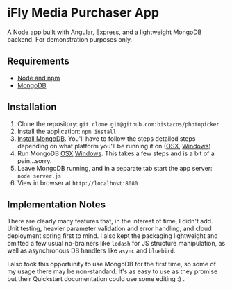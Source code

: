 # iFly Media Purchaser App

A Node app built with Angular, Express, and a lightweight MongoDB backend. For demonstration purposes only.

## Requirements

- [Node and npm](http://nodejs.org)
- [MongoDB](https://www.mongodb.com/download-center#community)

## Installation

1. Clone the repository: `git clone git@github.com:bistacos/photopicker`
2. Install the application: `npm install`
3. [Install MongoDB](https://docs.mongodb.com/manual/tutorial/install-mongodb-on-os-x/).  You'll have to follow the steps detailed steps depending on what platform you'll be running it on ([OSX](https://docs.mongodb.com/manual/tutorial/install-mongodb-on-os-x/), [Windows](https://docs.mongodb.com/manual/tutorial/install-mongodb-on-windows/))
4. Run MongoDB [OSX](https://docs.mongodb.com/manual/tutorial/install-mongodb-on-os-x/#run-mongodb) [Windows](https://docs.mongodb.com/manual/tutorial/install-mongodb-on-windows/#run-mongodb-community-edition).  This takes a few steps and is a bit of a pain...sorry.
4. Leave MongoDB running, and in a separate tab start the app server: `node server.js`
5. View in browser at `http://localhost:8080`

## Implementation Notes

There are clearly many features that, in the interest of time, I didn't add. Unit testing, heavier parameter validation and error handling, and cloud deployment spring first to mind.  I also kept the packaging lightweight and omitted a few usual no-brainers like `lodash` for JS structure manipulation, as well as asynchronous DB handlers like `async` and `bluebird`.

I also took this opportunity to use MongoDB for the first time, so some of my usage there may be non-standard.  It's as easy to use as they promise but their Quickstart documentation could use some editing :) .
